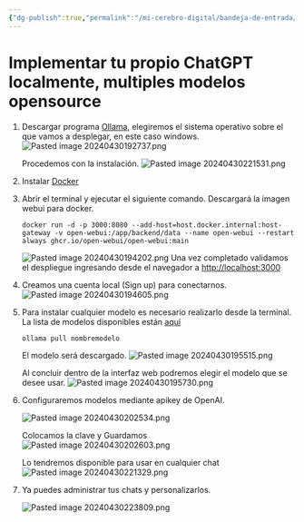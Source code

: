 ```yaml
---
{"dg-publish":true,"permalink":"/mi-cerebro-digital/bandeja-de-entrada/202404301924/","tags":["Zettelkasten","Ollama","GPT","OpenAI","Llama3","Meta"]}
---
```


# Implementar tu propio ChatGPT localmente, multiples modelos opensource

1. Descargar programa [Ollama](https://ollama.com/download), elegiremos el sistema operativo sobre el que vamos a desplegar, en este caso windows.
	![Pasted image 20240430192737.png](/img/user/Mi%20Cerebro%20Digital/%F0%9F%93%A9Bandeja%20de%20Entrada/%F0%9F%93%8EAnexos/Pasted%20image%2020240430192737.png)

	Procedemos con la instalación.
	![Pasted image 20240430221531.png](/img/user/Mi%20Cerebro%20Digital/%F0%9F%93%A9Bandeja%20de%20Entrada/%F0%9F%93%8EAnexos/Pasted%20image%2020240430221531.png)

2. Instalar [Docker](https://www.docker.com/products/docker-desktop/)
3. Abrir el terminal y ejecutar el siguiente comando. Descargará la imagen webui para docker.
	
	```
	docker run -d -p 3000:8080 --add-host=host.docker.internal:host-gateway -v open-webui:/app/backend/data --name open-webui --restart always ghcr.io/open-webui/open-webui:main
	```
	
	![Pasted image 20240430194202.png](/img/user/Mi%20Cerebro%20Digital/%F0%9F%93%A9Bandeja%20de%20Entrada/%F0%9F%93%8EAnexos/Pasted%20image%2020240430194202.png)
	Una vez completado validamos el despliegue ingresando desde el navegador a [http://localhost:3000](http://localhost:3000)

4. Creamos una cuenta local (Sign up) para conectarnos.
	![Pasted image 20240430194605.png](/img/user/Mi%20Cerebro%20Digital/%F0%9F%93%A9Bandeja%20de%20Entrada/%F0%9F%93%8EAnexos/Pasted%20image%2020240430194605.png)

5. Para instalar cualquier modelo es necesario realizarlo desde la terminal. La lista de modelos disponibles están [aquí](https://ollama.com/library) 
	
	```
	ollama pull nombremodelo
	```
	
	El modelo será descargado.
	![Pasted image 20240430195515.png](/img/user/Mi%20Cerebro%20Digital/%F0%9F%93%A9Bandeja%20de%20Entrada/%F0%9F%93%8EAnexos/Pasted%20image%2020240430195515.png)
	
	Al concluir dentro de la interfaz web podremos elegir el modelo que se desee usar.
	![Pasted image 20240430195730.png](/img/user/Mi%20Cerebro%20Digital/%F0%9F%93%A9Bandeja%20de%20Entrada/%F0%9F%93%8EAnexos/Pasted%20image%2020240430195730.png)

6.  Configuraremos modelos mediante apikey de OpenAI.

	![Pasted image 20240430202534.png](/img/user/Mi%20Cerebro%20Digital/%F0%9F%93%A9Bandeja%20de%20Entrada/%F0%9F%93%8EAnexos/Pasted%20image%2020240430202534.png)
	
	Colocamos la clave y Guardamos
	![Pasted image 20240430202603.png](/img/user/Mi%20Cerebro%20Digital/%F0%9F%93%A9Bandeja%20de%20Entrada/%F0%9F%93%8EAnexos/Pasted%20image%2020240430202603.png)
	
	Lo tendremos disponible para usar en cualquier chat
	![Pasted image 20240430221329.png](/img/user/Mi%20Cerebro%20Digital/%F0%9F%93%A9Bandeja%20de%20Entrada/%F0%9F%93%8EAnexos/Pasted%20image%2020240430221329.png)

7. Ya puedes administrar tus chats y personalizarlos.

	![Pasted image 20240430223809.png](/img/user/Mi%20Cerebro%20Digital/%F0%9F%93%A9Bandeja%20de%20Entrada/%F0%9F%93%8EAnexos/Pasted%20image%2020240430223809.png)
